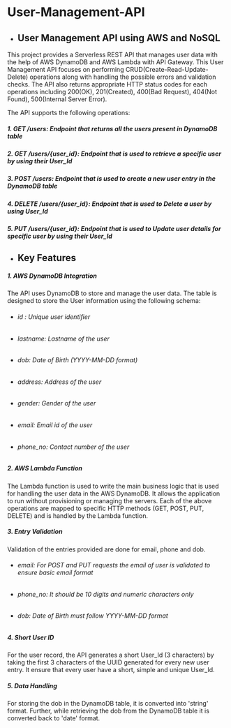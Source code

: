 # User-Management-API
* ## User Management API using AWS and NoSQL

This project provides a Serverless REST API that manages user data with the help of AWS DynamoDB and AWS Lambda with API Gateway. 
This User Management API focuses on performing CRUD(Create-Read-Update-Delete) operations along with handling the possible errors and validation checks. The API also returns appropriate HTTP status codes for each operations including 200(OK), 201(Created), 400(Bad Request), 404(Not Found), 500(Internal Server Error).


The API supports the following operations: 
##### 1. GET /users: Endpoint that returns all the users present in DynamoDB table
##### 2. GET /users/{user_id}: Endpoint that is used to retrieve a specific user by using their User_Id
##### 3. POST /users: Endpoint that is used to create a new user entry in the DynamoDB table
##### 4. DELETE /users/{user_id}: Endpoint that is used to Delete a user by using User_Id
##### 5. PUT /users/{user_id}: Endpoint that is used to Update user details for specific user by using their User_Id


* ## Key Features

##### 1. AWS DynamoDB Integration
The API uses DynamoDB to store and manage the user data. The table is designed to store the User information using the following schema: 
* ###### id : Unique user identifier
* ###### lastname: Lastname of the user
* ###### dob: Date of Birth (YYYY-MM-DD format)
* ###### address: Address of the user
* ###### gender: Gender of the user
* ###### email: Email id of the user
* ###### phone_no: Contact number of the user

##### 2. AWS Lambda Function
The Lambda function is used to write the main business logic that is used for handling the user data in the AWS DynamoDB. It allows the application to run without provisioning or managing the servers. Each of the above operations are mapped to specific HTTP methods (GET, POST, PUT, DELETE) and is handled by the Lambda function.

##### 3. Entry Validation 
Validation of the entries provided are done for email, phone and dob. 
* ###### email: For POST and PUT requests the email of user is validated to ensure basic email format
* ###### phone_no: It should be 10 digits and numeric characters only
* ###### dob: Date of Birth must follow YYYY-MM-DD format

##### 4. Short User ID
For the user record, the API generates a short User_Id (3 characters) by taking the first 3 characters of the UUID generated for every new user entry. It ensure that every user have a short, simple and unique User_Id. 

##### 5. Data Handling
For storing the dob in the DynamoDB table, it is converted into 'string' format. Further, while retrieving the dob from the DynamoDB table it is converted back to 'date' format. 



